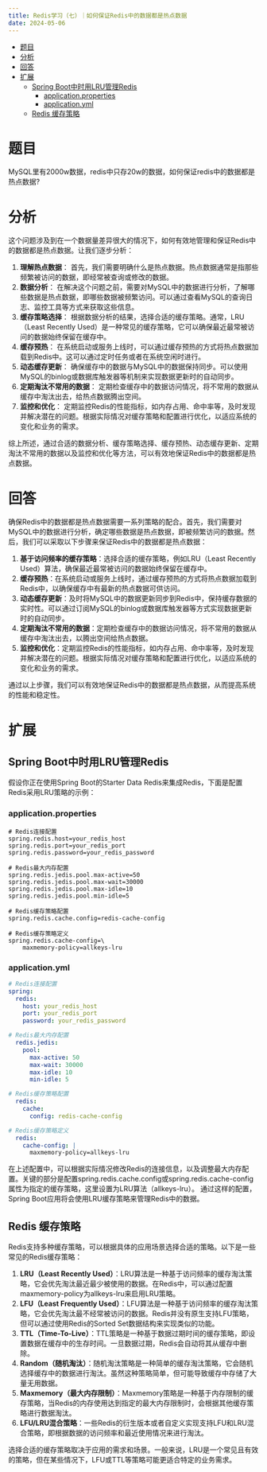 ```yaml
---
title: Redis学习（七）｜如何保证Redis中的数据都是热点数据
date: 2024-05-06
---
```

<!-- TOC -->
* [题目](#题目)
* [分析](#分析)
* [回答](#回答)
* [扩展](#扩展)
  * [Spring Boot中时用LRU管理Redis](#spring-boot中时用lru管理redis)
    * [application.properties](#applicationproperties)
    * [application.yml](#applicationyml)
  * [Redis 缓存策略](#redis-缓存策略)
<!-- TOC -->

# 题目
MySQL里有2000w数据，redis中只存20w的数据，如何保证redis中的数据都是热点数据?
# 分析
这个问题涉及到在一个数据量差异很大的情况下，如何有效地管理和保证Redis中的数据都是热点数据。让我们逐步分析：

1.  **理解热点数据**：
    首先，我们需要明确什么是热点数据。热点数据通常是指那些频繁被访问的数据，即经常被查询或修改的数据。
2.  **数据分析**：
    在解决这个问题之前，需要对MySQL中的数据进行分析，了解哪些数据是热点数据，即哪些数据被频繁访问。可以通过查看MySQL的查询日志、监控工具等方式来获取这些信息。
3.  **缓存策略选择**：
    根据数据分析的结果，选择合适的缓存策略。通常，LRU（Least Recently Used）是一种常见的缓存策略，它可以确保最近最常被访问的数据始终保留在缓存中。
4.  **缓存预热**：
    在系统启动或服务上线时，可以通过缓存预热的方式将热点数据加载到Redis中。这可以通过定时任务或者在系统空闲时进行。
5.  **动态缓存更新**：
    确保缓存中的数据与MySQL中的数据保持同步。可以使用MySQL的binlog或数据库触发器等机制来实现数据更新时的自动同步。
6.  **定期淘汰不常用的数据**：
    定期检查缓存中的数据访问情况，将不常用的数据从缓存中淘汰出去，给热点数据腾出空间。
7.  **监控和优化**：
    定期监控Redis的性能指标，如内存占用、命中率等，及时发现并解决潜在的问题。根据实际情况对缓存策略和配置进行优化，以适应系统的变化和业务的需求。

综上所述，通过合适的数据分析、缓存策略选择、缓存预热、动态缓存更新、定期淘汰不常用的数据以及监控和优化等方法，可以有效地保证Redis中的数据都是热点数据。
# 回答
确保Redis中的数据都是热点数据需要一系列策略的配合。首先，我们需要对MySQL中的数据进行分析，确定哪些数据是热点数据，即被频繁访问的数据。然后，我们可以采取以下步骤来保证Redis中的数据都是热点数据：

1.  **基于访问频率的缓存策略**：选择合适的缓存策略，例如LRU（Least Recently Used）算法，确保最近最常被访问的数据始终保留在缓存中。
2.  **缓存预热**：在系统启动或服务上线时，通过缓存预热的方式将热点数据加载到Redis中，以确保缓存中有最新的热点数据可供访问。
3.  **动态缓存更新**：及时将MySQL中的数据更新同步到Redis中，保持缓存数据的实时性。可以通过订阅MySQL的binlog或数据库触发器等方式实现数据更新时的自动同步。
4.  **定期淘汰不常用的数据**：定期检查缓存中的数据访问情况，将不常用的数据从缓存中淘汰出去，以腾出空间给热点数据。
5.  **监控和优化**：定期监控Redis的性能指标，如内存占用、命中率等，及时发现并解决潜在的问题。根据实际情况对缓存策略和配置进行优化，以适应系统的变化和业务的需求。

通过以上步骤，我们可以有效地保证Redis中的数据都是热点数据，从而提高系统的性能和稳定性。
# 扩展
## Spring Boot中时用LRU管理Redis
假设你正在使用Spring Boot的Starter Data Redis来集成Redis，下面是配置Redis采用LRU策略的示例：
### application.properties
```properties
# Redis连接配置
spring.redis.host=your_redis_host
spring.redis.port=your_redis_port
spring.redis.password=your_redis_password

# Redis最大内存配置
spring.redis.jedis.pool.max-active=50
spring.redis.jedis.pool.max-wait=30000
spring.redis.jedis.pool.max-idle=10
spring.redis.jedis.pool.min-idle=5

# Redis缓存策略配置
spring.redis.cache.config=redis-cache-config

# Redis缓存策略定义
spring.redis.cache-config=\
    maxmemory-policy=allkeys-lru
```
### application.yml
```yaml
# Redis连接配置
spring:
  redis:
    host: your_redis_host
    port: your_redis_port
    password: your_redis_password

# Redis最大内存配置
  redis.jedis:
    pool:
      max-active: 50
      max-wait: 30000
      max-idle: 10
      min-idle: 5

# Redis缓存策略配置
  redis:
    cache:
      config: redis-cache-config

# Redis缓存策略定义
  redis:
    cache-config: |
      maxmemory-policy=allkeys-lru
```

在上述配置中，可以根据实际情况修改Redis的连接信息，以及调整最大内存配置。关键的部分是配置spring.redis.cache.config或spring.redis.cache-config属性为指定的缓存策略，这里设置为LRU算法（allkeys-lru）。
通过这样的配置，Spring Boot应用将会使用LRU缓存策略来管理Redis中的数据。
## Redis 缓存策略
Redis支持多种缓存策略，可以根据具体的应用场景选择合适的策略。以下是一些常见的Redis缓存策略：

1.  **LRU（Least Recently Used）**：LRU算法是一种基于访问频率的缓存淘汰策略，它会优先淘汰最近最少被使用的数据。在Redis中，可以通过配置maxmemory-policy为allkeys-lru来启用LRU策略。
2.  **LFU（Least Frequently Used）**：LFU算法是一种基于访问频率的缓存淘汰策略，它会优先淘汰最不经常被访问的数据。Redis并没有原生支持LFU策略，但可以通过使用Redis的Sorted Set数据结构来实现类似的功能。
3.  **TTL（Time-To-Live）**：TTL策略是一种基于数据过期时间的缓存策略，即设置数据在缓存中的生存时间。一旦数据过期，Redis会自动将其从缓存中删除。
4.  **Random（随机淘汰）**：随机淘汰策略是一种简单的缓存淘汰策略，它会随机选择缓存中的数据进行淘汰。虽然这种策略简单，但可能导致缓存中存储了大量无用数据。
5.  **Maxmemory（最大内存限制）**：Maxmemory策略是一种基于内存限制的缓存策略，当Redis的内存使用达到指定的最大内存限制时，会根据其他缓存策略进行数据淘汰。
6.  **LFU/LRU混合策略**：一些Redis的衍生版本或者自定义实现支持LFU和LRU混合策略，即根据数据的访问频率和最近使用情况来进行淘汰。

选择合适的缓存策略取决于应用的需求和场景。一般来说，LRU是一个常见且有效的策略，但在某些情况下，LFU或TTL等策略可能更适合特定的业务需求。

